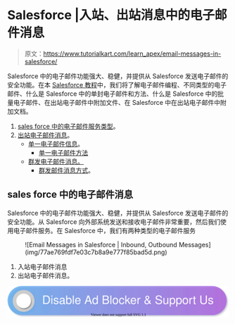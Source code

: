 # Salesforce |入站、出站消息中的电子邮件消息

> 原文：<https://www.tutorialkart.com/learn_apex/email-messages-in-salesforce/>

Salesforce 中的电子邮件功能强大、稳健，并提供从 Salesforce 发送电子邮件的安全功能。在本 [Salesforce 教程](https://www.tutorialkart.com/salesforce-tutorials/)中，我们将了解电子邮件编程、不同类型的电子邮件、什么是 Salesforce 中的单封电子邮件和方法、什么是 Salesforce 中的批量电子邮件、在出站电子邮件中附加文件、在 Salesforce 中在出站电子邮件中附加文档。

1.  [sales force 中的电子邮件服务类型](#Types-of-Email-Services)。
2.  [出站电子邮件消息](#Outbound-Email-Messaging)。
    *   [单一电子邮件信息](#Single-Email-Messaging.)。
        *   [单一电子邮件方法](#SingleEmailMessage-Methods)
    *   [群发电子邮件消息。](#MassEmailMessage)
        *   [群发邮件消息方式](#Mass-Email-Message-Methods)。

## sales force 中的电子邮件消息

Salesforce 中的电子邮件功能强大、稳健，并提供从 Salesforce 发送电子邮件的安全功能。从 Salesforce 向外部系统发送和接收电子邮件非常重要，然后我们使用电子邮件服务。在 Salesforce 中，我们有两种类型的电子邮件服务

<figure class="aligncenter">![Email Messages in Salesforce | Inbound, Outbound Messages](img/77ae769fdf7e03c7b8a9e777f85bad5d.png)</figure>

1.  入站电子邮件消息
2.  出站电子邮件消息。

[![](img/925da31b32d6bc3827932f6c8afb11bb.png)](https://www.tutorialkart.com/)